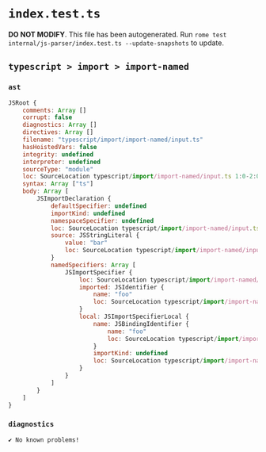 # `index.test.ts`

**DO NOT MODIFY**. This file has been autogenerated. Run `rome test internal/js-parser/index.test.ts --update-snapshots` to update.

## `typescript > import > import-named`

### `ast`

```javascript
JSRoot {
	comments: Array []
	corrupt: false
	diagnostics: Array []
	directives: Array []
	filename: "typescript/import/import-named/input.ts"
	hasHoistedVars: false
	integrity: undefined
	interpreter: undefined
	sourceType: "module"
	loc: SourceLocation typescript/import/import-named/input.ts 1:0-2:0
	syntax: Array ["ts"]
	body: Array [
		JSImportDeclaration {
			defaultSpecifier: undefined
			importKind: undefined
			namespaceSpecifier: undefined
			loc: SourceLocation typescript/import/import-named/input.ts 1:0-1:26
			source: JSStringLiteral {
				value: "bar"
				loc: SourceLocation typescript/import/import-named/input.ts 1:20-1:25
			}
			namedSpecifiers: Array [
				JSImportSpecifier {
					loc: SourceLocation typescript/import/import-named/input.ts 1:9-1:12
					imported: JSIdentifier {
						name: "foo"
						loc: SourceLocation typescript/import/import-named/input.ts 1:9-1:12 (foo)
					}
					local: JSImportSpecifierLocal {
						name: JSBindingIdentifier {
							name: "foo"
							loc: SourceLocation typescript/import/import-named/input.ts 1:9-1:12 (foo)
						}
						importKind: undefined
						loc: SourceLocation typescript/import/import-named/input.ts 1:9-1:12
					}
				}
			]
		}
	]
}
```

### `diagnostics`

```
✔ No known problems!

```
